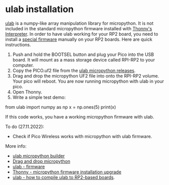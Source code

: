 # ulab installation

[ulab](https://github.com/v923z/micropython-ulab) is a numpy-like array manipulation library for micropython. It is not included in the standard micropython firmware installed with [Thonny's Interpreter](https://github.com/thonny/thonny/wiki/MicroPython#firmware-installation--upgrade). In order to have ulab working for your RP2 board, you need to install a [special firmware](https://github.com/v923z/micropython-builder/releases) manually on your RP2 boards. Here are quick instructions.

1. Push and hold the BOOTSEL button and plug your Pico into the USB board. It will mount as a mass storage device called RPI-RP2 to your computer.
2. Copy the PICO.uf2 file from the [ulab micropython releases](https://github.com/v923z/micropython-builder/releases).
3. Drag and drop the micropython UF2 file into onto the RPI-RP2 volume. Your pico will reboot. You are now running micropython with ulab in your pico.
4. Open Thonny.
5. Write a simple test demo:

  from ulab import numpy as np
  x = np.ones(5)
  print(x)

If this code works, you have a working micropython firmware with ulab.

To do (27.11.2022):
- Check if Pico Wireless works with micropython with ulab firmware.

More info:
- [ulab micropython builder](https://github.com/v923z/micropython-builder)
- [Drag and drop micropython](https://www.raspberrypi.com/documentation/microcontrollers/micropython.html#drag-and-drop-micropython)
- [ulab - firmware](https://github.com/v923z/micropython-ulab#firmware)
- [Thonny - micropython firmware installation upgrade](https://github.com/thonny/thonny/wiki/MicroPython#firmware-installation--upgrade)
- [ulab - how to compile ulab to RP2-based boards](https://github.com/v923z/micropython-ulab#firmware).


